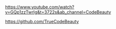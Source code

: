 https://www.youtube.com/watch?v=GQp1zzTwrIg&t=3722s&ab_channel=CodeBeauty

https://github.com/TrueCodeBeauty